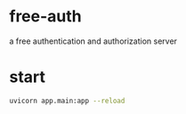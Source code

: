 # free-auth
a free authentication and authorization server

# start
```bash
uvicorn app.main:app --reload
```
